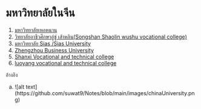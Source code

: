 # มหาวิทยาลัยในจีน
1. [มหาวิทยาลัยเหอหนาน](https://iao.henu.edu.cn/yw/Home.htm)
2. [วิทยาลัยอาชีวศึกษาอู่ซู่ เส้าหลิน(Songshan Shaolin wushu vocational college)](http://www.shaolinkungfu.edu.cn/index/index.html)
3. [มหาวิทยาลัย Sias /Sias University](https://en.sias.edu.cn)
4. [Zhengzhou Business University](https://www.zbu.edu.cn)
5. [Shanxi Vocational and technical college](http://www.spvec.com.cn)
6. [luoyang vocational and technical college](ยังหาไม่เจอครับ)

อ้างอิง
<ol type="a">
  <li> ![alt text](https://github.com/suwat9/Notes/blob/main/images/chinaUniversity.png)</li>
</ol>
